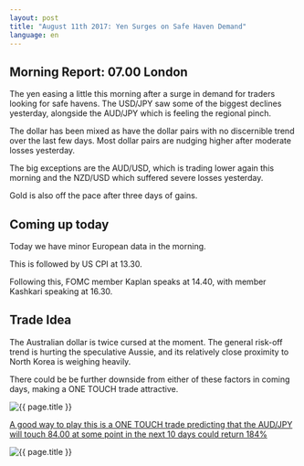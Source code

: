 ```yaml
---
layout: post
title: "August 11th 2017: Yen Surges on Safe Haven Demand"
language: en
---
```

## Morning Report: 07.00 London

The yen easing a little this morning after a surge in demand for traders looking for safe havens. The USD/JPY saw some of the biggest declines yesterday, alongside the AUD/JPY which is feeling the regional pinch. 

The dollar has been mixed as have the dollar pairs with no discernible trend over the last few days. Most dollar pairs are nudging higher after moderate losses yesterday. 

The big exceptions are the AUD/USD, which is trading lower again this morning and the NZD/USD which suffered severe losses yesterday. 

Gold is also off the pace after three days of gains. 

## Coming up today

Today we have minor European data in the morning. 

This is followed by US CPI at 13.30. 

Following this, FOMC member Kaplan speaks at 14.40, with member Kashkari speaking at 16.30. 

## Trade Idea

The Australian dollar is twice cursed at the moment. The general risk-off trend is hurting the speculative Aussie, and its relatively close proximity to North Korea is weighing heavily. 

There could be be further downside from either of these factors in coming days, making a ONE TOUCH trade attractive.  

<img class="post-image" src="{{ site.url }}/images/2017-08-11_07-16-15.jpg" alt="{{ page.title }}" title="{{ page.title }}">

<a href="%LINK%%?currency=GBP&market=forex&underlying=frxAUDJPY&formname=touchnotouch&duration_amount=10&duration_units=d&amount=10&amount_type=payout&expiry_type=duration&barrier=84.00" target="_blank">A good way to play this is a ONE TOUCH trade predicting that the AUD/JPY will touch 84.00 at some point in the next 10 days could return 184%</a>

<img class="post-image" src="{{ site.url }}/images/2017-08-11_07-21-48.jpg" alt="{{ page.title }}" title="{{ page.title }}">